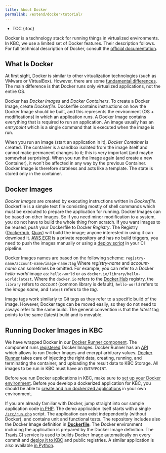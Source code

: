 ```yaml
---
title: About Docker
permalink: /extend/docker/tutorial/
---
```


* TOC
{:toc}

Docker is a technology stack for running things in virtualized environments. In KBC, we use a limited set of Docker features.
Their description follows. For full technical description of Docker, consult the
[official documentation](https://docs.docker.com/).

## What Is Docker
At first sight, Docker is similar to other virtualization technologies (such as VMware or VirtualBox).
However, there are some [fundamental differences](https://docs.docker.com/engine/understanding-docker/).
The main difference is that Docker runs only virtualized applications, not the entire OS.

Docker has *Docker Images* and *Docker Containers*. To create a Docker Image, create *Dockerfile*. Dockerfile
contains instructions on how the Docker Image should be built, and this represents the environment (OS + modifications) in
which an application runs.
A Docker Image contains everything that is required to run an application. An image usually has an *entrypoint* which is
a single command that is executed when the image is run.

When you run an image (start an application in it), *Docker Container* is created. The container is a sandbox
isolated from the image itself and cannot make permanent changes to it; this is very important (and maybe somewhat
surprising). When you run the Image again (and create a new Container), it won't be affected in any way by the previous
Container. Docker Image is therefore stateless and acts like a template. The state is stored only in the container.

## Docker Images
*Docker Images* are created by executing instructions written in *Dockerfile*. Dockerfile is a simple text
file consisting mostly of shell commands which must be executed to prepare the application for running.
Docker Images can be based on other Images. So if
you need minor modification to a system, you do not have to build the whole thing from scratch. If you want Images to be
reused, *push* your Dockerfile to Docker *Registry*. The Registry ([Dockerhub](https://hub.docker.com/),
[Quay](https://quay.io/)) will build the image; anyone interested in using it can download it.
[AWS ECR](https://aws.amazon.com/ecr/) is a private repository and has no build triggers, you need to push the images manually or
using a [deploy script](https://github.com/keboola/docker-demo-app/blob/master/deploy.sh) in your CI pipeline.

Docker Images names are based on the following scheme: `registry-name/account-name/image-name:tag` Where _registry-name_
and _acoount-name_ can sometimes be omitted. For example, you can refer to a Docker _hello-world_ image as: `hello-world`
or as `docker.io/library/hello-world:latest`.
Where the `docker.io` refers to the [Docker Hub](https://hub.docker.com/) registry,
the `library` refers to _account_ (common library is default), `hello-world` refers to the _image name_,
and `latest` refers to the _tag_.

Image tags work similarly to Git tags as they refer to a specific build of the image. However, Docker tags can be moved
easily, so they do not need to always refer to the same build. The general convention is that the *latest*
tag points to the same (latest) build and is movable.

## Running Docker Images in KBC
We have wrapped Docker in our [Docker Runner component](/extend/docker-runner/). The component
runs [registered](/extend/registration/) Docker Images. Docker Runner
has an [API](/extend/docker-runner/#api)
which allows to run Docker Images and encrypt arbitrary values.
[Docker Runner](/extend/docker-runner/) takes
care of injecting the right data, creating, running, and terminating the container, and uploading
the result data to KBC Storage. All images to be run in KBC must have an `ENTRYPOINT`.

Before you run Docker applications in KBC, make sure to
[set up your Docker environment](/extend/docker/tutorial/setup/).
Before you develop a dockerized application for KBC, you should be able to
[create and run dockerized applications](/extend/docker/tutorial/howto/) in your own environment.

If you are already familiar with Docker, jump straight into our sample application
code [in PHP](https://github.com/keboola/docker-demo-app).
The demo application itself starts with a single
[`/src/run.php`](https://github.com/keboola/docker-demo-app/blob/master/src/run.php) script.
The application can exist independently (without Docker), and contains unit and functional tests.
The repository includes also the Docker Image definition in
[**Dockerfile**](https://github.com/keboola/docker-demo-app/blob/master/Dockerfile). The Docker environment including the application
is prepared by the Docker Image definition. The [Travis CI](https://docs.travis-ci.com/) service is used to builds Docker Image automatically on every commit and
[deploy it to KBC](/extend/registration/deployment/) and public registries.
A similar application is also available [in Python](https://github.com/keboola/python-custom-application-text-splitter).
